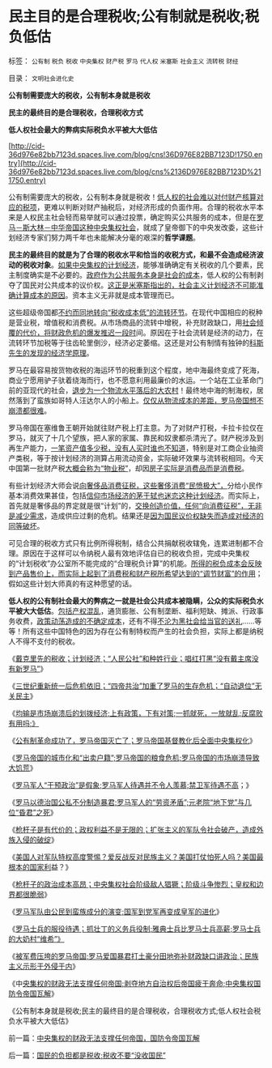 # 民主目的是合理税收;公有制就是税收;税负低估

标签： `公有制` `税负` `税收` `中央集权` `财产税` `罗马` `代人权` `米塞斯` `社会主义` `流转税` `财经` 

目录： `文明社会进化史`

**公有制需要庞大的税收，公有制本身就是税收**

**民主的最终目的是合理税收，合理税收方式**

**低人权社会最大的弊病实际税负水平被大大低估**

[http://cid-36d976e82bb7123d.spaces.live.com/blog/cns!36D976E82BB7123D!1750.entry](http://cid-36d976e82bb7123d.spaces.live.com/blog/cns%2136D976E82BB7123D%211750.entry)

公有制需要庞大的税收，公有制本身就是税收！[低人权的社会难以对付财产核算对应的税项](../../../2010/8/15/罗马帝国低人权隐患终致人口大绝灭.md)，更难以判断对财产抽税后，对经济形成的负面作用。合理的税收水平本来是人权民主社会轻而易举就可以通过投票，确定购买公共服务的成本，但是在[罗马－斯大林－中华帝国这种中央集权社会](../../../2010/4/28/中央集权是社会生存成本的高利贷.md)，就成了皇帝御下的中央发改委，这些计划经济专家们努力两千年也未能解决分毫的艰深的**哲学课题**。

**民主的最终目的就是为了合理的税收水平和恰当的收税方式，和最不会造成经济波动的税收对象**。[如果中央集权的计划经济](../../../2010/5/4/未来可以预知.md)，能够准确确定有关税收的几个要素，民主制度确实是不必要的。[政府作为公共服务本身是社会的成本](../../../2010/2/26/行政是社会的成本，而腐败是行政的成本.md)，低人权的公有制剥夺了国民对公共成本的议价权。[这正是米塞斯指出的，社会主义计划经济不可能准确计算成本的原因](../../../2010/1/21/奥地利学派，孤独的自由战士.md)。资本主义无非就是成本管理而已。

这些超级帝国都[不约而同地转向“税收成本低”的流转环节](../../../2009/7/22/科斯定理的缺陷和交易成本概念的滥用.md)。在现代中国相应的税种是营业税，增值税和消费税。从市场商品的流转中增税，补充财政缺口，用[社会倾覆的代价，将财政危机的爆发推迟一段时](../../../2009/7/22/科斯定理的缺陷和交易成本概念的滥用.md)间。原因在于社会流转是经济的动力，在流转环节加税等于往齿轮里倒沙，经济必定萎缩。这还是对公有制情有独钟的[科斯先生的发现的经济学原理](../../../2009/7/21/科斯定理之中国定律和科学的发展观.md)。

罗马在最容易按货物收税的海运环节的税重到这个程度，地中海最终变成了死海，商业宁愿用驴子驮着绕海而行，也不愿意利用最廉价的水运。一个站在工业革命门前的亚现代的社会，[退步为一个物流水平落后的大农村](../../../2009/9/19/农村：市场流通物流法制和人权欠发达地区.md)！最终地中海的制海权，居然落到了蛮族如哥特人汪达尔人的小船上。[仅仅从物流成本的差距，罗马帝国想不崩溃都很难](../../../2010/6/7/汉朝无为而治的物流基础和商鞅变法的唯心政法思想.md)。

罗马帝国在塞维鲁王朝开始就往财产税上打主意。为了对财产打税，卡拉卡拉仅在罗马，就灭了十几个望族，把人家的家属、靠民和奴隶都杀清光了。财产税涉及到再生产能力，[一笔资产值多少税，没有人买时谁也不知道](../../../2009/8/10/建龙入主通化是否涉及国有资产流失.md)，特别是对工商企业抽资产类税，等于按计划经济的测算占用流动资金，实际破坏效果与流转税相同。今天中国第一批财产税[大概会称为“物业税”](../../../2010/1/7/推出物业税房价会进一步上升.md)，却因[房子实际是消费品而是消费税](../../../2010/7/7/人民币升值将造成通缩牛市.md)。

有些计划经济大师会说[向奢侈品消费征税，这些奢侈消费“民愤极大”，](../../../2009/11/28/从工作福利消除贫富差距看公有制的低效率.md)分给小民作基本消费效果甚佳，包括[信仰市场经济的茅于轼也迷恋这种计划经济](../../../2010/4/26/茅于轼先生学术体系有明显漏洞.md)。而实际上，首先就是奢侈品的界定就是很“计划”的，[交换创造价值，任何“向消费征税”，无非是减少需求](../../../2010/7/4/民主就是把消费权归还国民.md)，造成供应过剩的危机。结果还是[因为国民议价权缺失而造成对经济的同等破坏](../../../2009/9/9/人权是科斯交易成本理论的前提即议价权.md)。

可见合理的税收方式只有比例所得税制，结合公共捐献税收辖免，连累进制都不合理。原因在于这样可以令纳税人最有效地评估自已的税收负担，完成中央集权的“计划税收”办公室所不能完成的“合理税负计算”的机能。[所得的税负成本会反映到产品售价上，而实际上起到了消费税和财产税所希望达到的“调节财富”的作用](../../../2009/11/24/为什么市场经济能消除贫富差距.md)；假如这些计划大师真的有这种愿望的话。

**低人权的公有制社会最大的弊病之一就是社会公共成本被隐瞒，公众的实际税负水平被大大低估**。[包括产权混乱](../../../2010/1/27/中国的国企因为产权混乱而不可细分激励.md)，通货膨胀、公有制垄断、福利短缺、摊派、行政事务收费，[政策动荡造成的不确定成本](../../../2009/11/10/中国社会的交易成本和不确定性成本.md)，还有不得[不沦为黑社会给当官的送礼](../../../2010/2/28/行政垄断的专营权与黑社会腐败的关系.md)……等等！所有这些中国特色的因为存在公有制特权而产生的社会负担，实际上都是纳税人不得不支付的税收。



《[戴克里先的税收；计划经济；“人民公社”和种姓行业；唱红打黑“没有戴主席没有新罗马”](../../../2010/8/28/戴克里先的计划经济，人民公社和唱红打黑.md)》

《[三世纪重新统一后危机依旧；“四帝共治”加重了罗马的生存危机；“自动退位”无关民主](../../../2010/8/29/中央集权令罗马“独”亦裂不独也分裂.md)》

《[均输是市场崩溃后的划拨经济;上有政策，下有对策;一抓就死，一放就乱;反腐败有用吗;》](../../../2010/8/29/腐败：上有政策，下有对策？一抓就死，一放就乱？.md)

《[公有制革命成功了，罗马帝国灭亡了；罗马帝国基督教化后全面中央集权化](../../../2010/8/29/公有制革命成功了，&nbsp;不缺信仰了，罗马帝国灭亡了.md)》

《[罗马帝国的城市化和“出卖户籍”;罗马帝国的粮食危机;罗马帝国的市场崩溃导致大饥荒](../../../2010/8/30/罗马帝国城市化和“出卖户籍”,粮食危机和大饥荒.md)》

《[罗马军人“干预政治”是假象;罗马军人待遇并不令人羡慕;禁卫军待遇不高](../../../2010/8/30/罗马军人待遇并不令人羡慕.md)；》

《[罗马以德治国公私不分制造暴君;罗马军人的“劳资矛盾”;元老院“地下党”与几位“昏君”之死](../../../2010/8/30/罗马军人的“劳资矛盾”；罗马的“地下党”活动.md)》

《[枪杆子是有代价的；政权利益不是无限的；扩张主义的军队令社会破产，造成外族入侵的破绽](../../../2010/8/31/罗马皇帝的枪杆子是有代价的.md)》

《[美国人对军队特权高度警惕？爱反战反对民族主义？美国打仗怕死人吗？美国最根本的国家利](../../../2010/8/31/美国人为什么反战？美国打仗怕死人吗？.md)益？》

《[枪杆子的政治成本高昂；中央集权社会阶级敌人猖獗；阶级斗争惨烈；皇权和边界都很脆弱](../../../2010/8/31/罗马帝国的皇权和边界都很脆弱.md)》

《[罗马军队由公民到蛮族成分的演变;国军到党军再变成皇军的进化](../../../2010/9/1/罗马军队由国军到党军再进化成皇军.md)》

《[罗马士兵的服役待遇；抓壮丁的义务兵役制;雅典士兵比罗马士兵高薪;罗马士兵的大奶村“维希”》](../../../2010/9/1/罗马抓壮丁义务兵役制；薪金只有雅典十分一.md)

《[被军费压垮的罗马帝国;罗马爱国暴君打土豪分田地弥补财政缺口讲政治；民族主义示形于外侵于内](../../../2010/9/1/被军费压垮的罗马帝国;民族主义的经济政治动机.md)》

《中[央集权的财政无法支撑任何帝国;剥夺地方自治权后帝国疲于奔命;中央集权国防令帝国瓦解](../../../2010/9/2/中央集权的财政无法支撑任何帝国，国防令帝国瓦解.md)》

《公有制本身就是税收;民主的最终目的是合理税收，合理税收方式;低人权社会税负水平被大大低估》

前一篇：[中央集权的财政无法支撑任何帝国，国防令帝国瓦解](../../../2010/9/2/中央集权的财政无法支撑任何帝国，国防令帝国瓦解.md)

后一篇：[国民的负担都是税收;税收不要“没收国民”](../../../2010/9/2/国民的负担都是税收;税收不要“没收国民”.md)